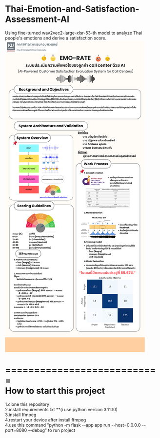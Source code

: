 # Thai-Emotion-and-Satisfaction-Assessment-AI
Using fine-turned wav2vec2-large-xlsr-53-th model to analyze Thai people's emotions and derive a satisfaction score.  
![Poster](assets/poster.png)  

===========================  
 How to start this project  
===========================  
1.clone this repository  
2.install requirements.txt **(i use python version 3.11.10)  
3.install ffmpeg  
4.restart your device after install ffmpeg  
4.use this command "python -m flask --app app run --host=0.0.0.0 --port=8080 --debug" to run project  
